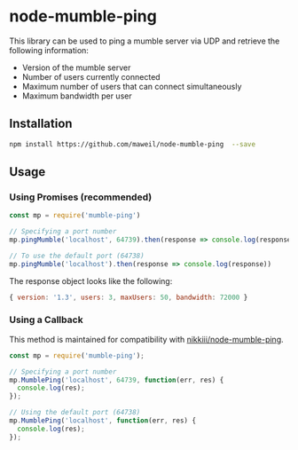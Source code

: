# node-mumble-ping

This library can be used to ping a mumble server via UDP and retrieve the following information:

- Version of the mumble server
- Number of users currently connected
- Maximum number of users that can connect simultaneously
- Maximum bandwidth per user

## Installation

```sh
npm install https://github.com/maweil/node-mumble-ping  --save
```

## Usage

### Using Promises (recommended)

```js
const mp = require('mumble-ping')

// Specifying a port number
mp.pingMumble('localhost', 64739).then(response => console.log(response))

// To use the default port (64738)
mp.pingMumble('localhost').then(response => console.log(response))
```

The response object looks like the following:

```js
{ version: '1.3', users: 3, maxUsers: 50, bandwidth: 72000 }
```

### Using a Callback

This method is maintained for compatibility with [nikkiii/node-mumble-ping](https://github.com/nikkiii/node-mumble-ping).

```js
const mp = require('mumble-ping');

// Specifying a port number
mp.MumblePing('localhost', 64739, function(err, res) {
  console.log(res);
});

// Using the default port (64738)
mp.MumblePing('localhost', function(err, res) {
  console.log(res);
});
```
